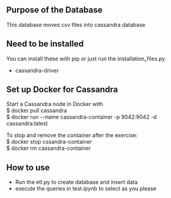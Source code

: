 ## Purpose of the Database
This database moves csv files into cassandra database

## Need to be installed
You can install these with pip or just run the installation_files.py
- cassandra-driver

## Set up Docker for Cassandra

Start a Cassandra node in Docker with  
$ docker pull cassandra  
$ docker run --name cassandra-container -p 9042:9042 -d cassandra:latest

To stop and remove the container after the exercise:  
$ docker stop cssandra-container  
$ docker rm cassandra-container

## How to use
- Run the etl.py to create database and insert data
- execute the queries in test.ipynb to select as you please